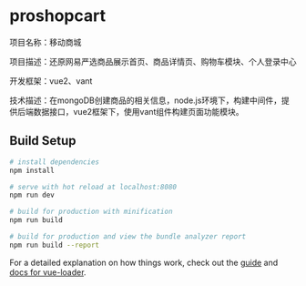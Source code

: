 # proshopcart

项目名称：移动商城

项目描述：还原网易严选商品展示首页、商品详情页、购物车模块、个人登录中心

开发框架：vue2、vant

技术描述：在mongoDB创建商品的相关信息，node.js环境下，构建中间件，提供后端数据接口，vue2框架下，使用vant组件构建页面功能模块。

## Build Setup

``` bash
# install dependencies
npm install

# serve with hot reload at localhost:8080
npm run dev

# build for production with minification
npm run build

# build for production and view the bundle analyzer report
npm run build --report
```

For a detailed explanation on how things work, check out the [guide](http://vuejs-templates.github.io/webpack/) and [docs for vue-loader](http://vuejs.github.io/vue-loader).
